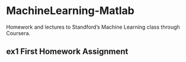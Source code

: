# MachineLearning-Matlab
Homework and lectures to Standford’s Machine Learning class through Coursera.

## ex1 First Homework Assignment


